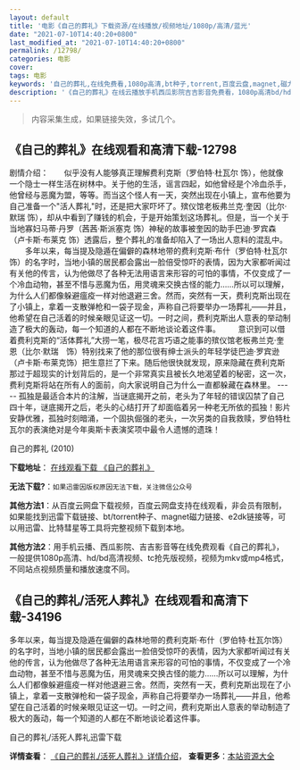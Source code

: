 ```yaml
---
layout: default
title: '电影《自己的葬礼》下载资源/在线播放/视频地址/1080p/高清/蓝光'
date: "2021-07-10T14:40:20+0800"
last_modified_at: "2021-07-10T14:40:20+0800"
permalink: /12798/
categories: 电影
cover:
tags: 电影
keywords: '自己的葬礼,在线免费看,1080p高清,bt种子,torrent,百度云盘,magnet,磁力链,迅雷下载资源'
description: '《自己的葬礼》在线云播放手机西瓜影院吉吉影音免费看，1080p高清bd/hd未删减完整版和tc抢先枪版，mkv/mp4格式，附带bt/torrent种子、magnet/磁力链、百度云盘、网盘资源迅雷下载链接'
---
```


>内容采集生成，如果链接失效，多试几个。


## 《自己的葬礼》在线观看和高清下载-12798

剧情介绍：　　似乎没有人能够真正理解费利克斯（罗伯特·杜瓦尔 饰），他就像一个隐士一样生活在树林中。关于他的生活，谣言四起，如他曾经是个冷血杀手，他曾经与恶魔为盟，等等。而当这个怪人有一天，突然出现在小镇上，宣布他要为自己准备一个"活人葬礼"时，还是把大家吓坏了。殡仪馆老板弗兰克·奎因（比尔·默瑞 饰），却从中看到了赚钱的机会，于是开始策划这场葬礼。但是，当一个关于当地寡妇马蒂·丹罗（茜茜·斯派塞克 饰）神秘的故事被奎因的助手巴迪·罗宾森（卢卡斯·布莱克 饰）透露后，整个葬礼的准备却陷入了一场出人意料的混乱中。 　　多年以来，每当提及隐遁在偏僻的森林地带的费利克斯·布什（罗伯特·杜瓦尔饰）的名字时，当地小镇的居民都会露出一脸倍受惊吓的表情，因为大家都听闻过有关他的传言，认为他做尽了各种无法用语言来形容的可怕的事情，不仅变成了一个冷血动物，甚至不惜与恶魔为伍，用灵魂来交换古怪的能力……所以可以理解，为什么人们都像躲避瘟疫一样对他退避三舍。然而，突然有一天，费利克斯出现在了小镇上，拿着一支散弹枪和一袋子现金，声称自己将要举办一场葬礼——并且，他希望在自己活着的时候亲眼见证这一切。一时之间，费利克斯出人意表的举动制造了极大的轰动，每一个知道的人都在不断地谈论着这件事。 　　意识到可以借着费利克斯的“活体葬礼”大捞一笔，极尽花言巧语之能事的殡仪馆老板弗兰克·奎恩（比尔·默瑞　饰）特别找来了他的那位很有绅士派头的年轻学徒巴迪·罗宾逊（卢卡斯·布莱克饰）把生意拦了下来。随后他很快就发现，原来隐藏在费利克斯那过于超现实的计划背后的，是一个非常真实且被长久地渴望着的秘密，这一次，费利克斯将站在所有人的面前，向大家说明自己为什么一直都躲藏在森林里。 ----- 孤独是最适合本片的注解，当谜底揭开之前，老头为了年轻的错误囚禁了自己四十年，谜底揭开之后，老头的心结打开了却面临着另一种老无所依的孤独！影片安静优雅，孤独时刻暗涌，一个固执倔强的老头，一次另类的自我救赎，罗伯特杜瓦尔的表演绝对是今年奥斯卡表演奖项中最令人遗憾的遗珠！


自己的葬礼 (2010)

**下载地址**： [在线观看下载 《自己的葬礼》](https://www.btbtdy.me/btdy/dy6505.html) 


**无法下载?**：`如果迅雷因版权原因无法下载，关注微信公众号 `

**其他方法1**：从百度云网盘下载视频，百度云网盘支持在线观看，非会员有限制，如果能找到迅雷下载链接、bt/torrent种子、magnet磁力链接、e2dk链接等，可以用迅雷、比特彗星等工具将完整视频下载到本地。

**其他方法2**：用手机云播、西瓜影院、吉吉影音等在线免费观看《自己的葬礼》，一般提供1080p高清、hd/bd高清视频、tc抢先版视频，视频为mkv或mp4格式，不同站点视频质量和播放速度不同。


## 《自己的葬礼/活死人葬礼》在线观看和高清下载-34196

多年以来，每当提及隐遁在偏僻的森林地带的费利克斯·布什（罗伯特·杜瓦尔饰）的名字时，当地小镇的居民都会露出一脸倍受惊吓的表情，因为大家都听闻过有关他的传言，认为他做尽了各种无法用语言来形容的可怕的事情，不仅变成了一个冷血动物，甚至不惜与恶魔为伍，用灵魂来交换古怪的能力……所以可以理解，为什么人们都像躲避瘟疫一样对他退避三舍。然而，突然有一天，费利克斯出现在了小镇上，拿着一支散弹枪和一袋子现金，声称自己将要举办一场葬礼&mdash;—并且，他希望在自己活着的时候亲眼见证这一切。一时之间，费利克斯出人意表的举动制造了极大的轰动，每一个知道的人都在不断地谈论着这件事。


自己的葬礼/活死人葬礼迅雷下载

**详情查看**： [《自己的葬礼/活死人葬礼》详情介绍](/movie/34196/)， **查看更多**：[本站资源大全](/movie/t/all/)

